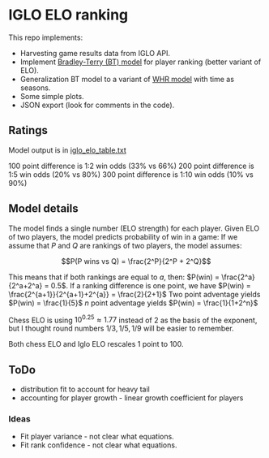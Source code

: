 # IGLO ELO ranking

This repo implements:

- Harvesting game results data from IGLO API.
- Implement [Bradley-Terry (BT) model](https://en.wikipedia.org/wiki/Bradley%E2%80%93Terry_model) for player ranking (better variant of ELO).
- Generalization BT model to a variant of [WHR model](https://www.remi-coulom.fr/WHR/) with time as seasons.
- Some simple plots.
- JSON export (look for comments in the code).

## Ratings

Model output is in [iglo_elo_table.txt](https://raw.githubusercontent.com/lukaszlew/iglo_elo/main/iglo_elo_table.txt)

100 point difference is 1:2 win odds  (33% vs 66%)
200 point difference is 1:5 win odds  (20% vs 80%)
300 point difference is 1:10 win odds  (10% vs 90%)

## Model details

The model finds a single number (ELO strength) for each player.
Given ELO of two players, the model predicts probability of win in a game:
If we assume that $P$ and $Q$ are rankings of two players, the model assumes:

$$P(P wins vs Q) = \frac{2^P}{2^P + 2^Q}$$

This means that if both rankings are equal to $a$, then: $P(win) = \frac{2^a}{2^a+2^a} = 0.5$.
If a ranking difference is one point, we have $P(win) = \frac{2^{a+1}}{2^{a+1}+2^{a}} = \frac{2}{2+1}$
Two point adventage yields $P(win) = \frac{1}{5}$
$n$ point adventage yields $P(win) = \frac{1}{1+2^n}$

Chess ELO is using $10^0.25 \approx 1.77$ instead of 2 as the basis of the exponent, but I thought round numbers $1/3, 1/5, 1/9$ will be easier to remember.

Both chess ELO and Iglo ELO rescales 1 point to 100.

## ToDo

- distribution fit to account for heavy tail
- accounting for player growth - linear growth coefficient for players

### Ideas

- Fit player variance - not clear what equations.
- Fit rank confidence - not clear what equations.
